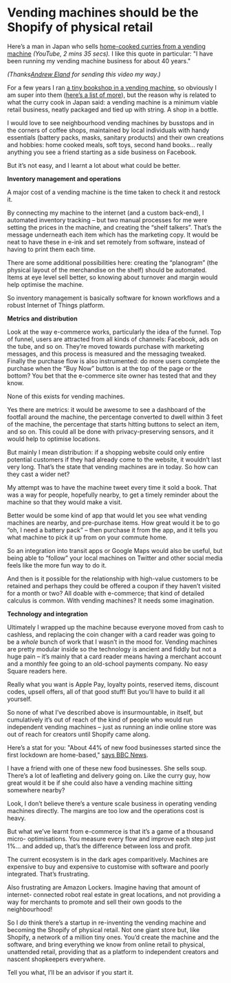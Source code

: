 # Vending machines should be the Shopify of physical retail

Here’s a man in Japan who sells [home-cooked curries from a vending
machine](https://www.youtube.com/watch?v=O_CSLU28hCI) _(YouTube, 2 mins 35
secs)._ I like this quote in particular: "I have been running my vending
machine business for about 40 years."

_(Thanks[Andrew Eland](https://www.andreweland.org) for sending this video my
way.)_

For a few years I ran [a tiny bookshop in a vending
machine](https://www.mwie.com/special-projects/machine-supply), so obviously I
am super into them ([here’s a list of more](/home/2016/03/14/filtered)), but
the reason why is related to what the curry cook in Japan said: a vending
machine is a minimum viable retail business, neatly packaged and tied up with
string. A shop in a bottle.

I would love to see neighbourhood vending machines by busstops and in the
corners of coffee shops, maintained by local individuals with handy essentials
(battery packs, masks, sanitary products) and their own creations and hobbies:
home cooked meals, soft toys, second hand books… really anything you see a
friend starting as a side business on Facebook.

But it’s not easy, and I learnt a lot about what could be better.

**Inventory management and operations**

A major cost of a vending machine is the time taken to check it and restock
it.

By connecting my machine to the internet (and a custom back-end), I automated
inventory tracking – but two manual processes for me were setting the prices
in the machine, and creating the “shelf talkers”. That’s the message
underneath each item which has the marketing copy. It would be neat to have
these in e-ink and set remotely from software, instead of having to print them
each time.

There are some additional possibilities here: creating the “planogram” (the
physical layout of the merchandise on the shelf) should be automated. Items at
eye level sell better, so knowing about turnover and margin would help
optimise the machine.

So inventory management is basically software for known workflows and a robust
Internet of Things platform.

**Metrics and distribution**

Look at the way e-commerce works, particularly the idea of the funnel. Top of
funnel, users are attracted from all kinds of channels: Facebook, ads on the
tube, and so on. They’re moved towards purchase with marketing messages, and
this process is measured and the messaging tweaked. Finally the purchase flow
is also instrumented: do more users complete the purchase when the “Buy Now”
button is at the top of the page or the bottom? You bet that the e-commerce
site owner has tested that and they know.

None of this exists for vending machines.

Yes there are metrics: it would be awesome to see a dashboard of the footfall
around the machine, the percentage converted to dwell within 3 feet of the
machine, the percentage that starts hitting buttons to select an item, and so
on. This could all be done with privacy-preserving sensors, and it would help
to optimise locations.

But mainly I mean distribution: if a shopping website could only entire
potential customers if they had already come to the website, it wouldn’t last
very long. That’s the state that vending machines are in today. So how can
they cast a wider net?

My attempt was to have the machine tweet every time it sold a book. That was a
way for people, hopefully nearby, to get a timely reminder about the machine
so that they would make a visit.

Better would be some kind of app that would let you see what vending machines
are nearby, and pre-purchase items. How great would it be to go “oh, I need a
battery pack” – then purchase it from the app, and it tells you what machine
to pick it up from on your commute home.

So an integration into transit apps or Google Maps would also be useful, but
being able to “follow” your local machines on Twitter and other social media
feels like the more fun way to do it.

And then is it possible for the relationship with high-value customers to be
retained and perhaps they could be offered a coupon if they haven’t visited
for a month or two? All doable with e-commerce; that kind of detailed calculus
is common. With vending machines? It needs some imagination.

**Technology and integration**

Ultimately I wrapped up the machine because everyone moved from cash to
cashless, and replacing the coin changer with a card reader was going to be a
_whole_ bunch of work that I wasn’t in the mood for. Vending machines are
pretty modular inside so the technology is ancient and fiddly but not a huge
pain – it’s mainly that a card reader means having a merchant account and a
monthly fee going to an old-school payments company. No easy Square readers
here.

Really what you want is Apple Pay, loyalty points, reserved items, discount
codes, upsell offers, all of that good stuff! But you’ll have to build it all
yourself.

So none of what I’ve described above is insurmountable, in itself, but
cumulatively it’s out of reach of the kind of people who would run independent
vending machines – just as running an indie online store was out of reach for
creators until Shopify came along.

Here’s a stat for you: "About 44% of new food businesses started since the
first lockdown are home-based," [says BBC
News](https://www.bbc.co.uk/news/business-56032185).

I have a friend with one of these new food businesses. She sells soup. There’s
a lot of leafleting and delivery going on. Like the curry guy, how great would
it be if she could also have a vending machine sitting somewhere nearby?

Look, I don’t believe there’s a venture scale business in operating vending
machines directly. The margins are too low and the operations cost is heavy.

But what we’ve learnt from e-commerce is that it’s a game of a thousand micro-
optimisations. You measure every flow and improve each step just 1%… and added
up, that’s the difference between loss and profit.

The current ecosystem is in the dark ages comparitively. Machines are
expensive to buy and expensive to customise with software and poorly
integrated. That’s frustrating.

Also frustrating are Amazon Lockers. Imagine having that amount of internet-
connected robot real estate in great locations, and not providing a way for
merchants to promote and sell their own goods to the neighbourhood!

So I _do_ think there’s a startup in re-inventing the vending machine and
becoming the Shopify of physical retail. Not one giant store but, like
Shopify, a network of a million tiny ones. You’d create the machine and the
software, and bring everything we know from online retail to physical,
unattended retail, providing that as a platform to independent creators and
nascent shopkeepers everywhere.

Tell you what, I’ll be an advisor if you start it.
